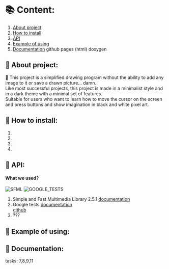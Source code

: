 # :books: Content:
1. [About project](https://github.com/Ruhrozz/SFML_test#about-project)
2. [How to install](https://github.com/Ruhrozz/SFML_test#how-to-install)
3. [API](https://github.com/Ruhrozz/SFML_test/#api)
4. [Example of using](https://github.com/Ruhrozz/SFML_test#example-of-using)
5. [Documentation](https://github.com/Ruhrozz/SFML_test#documentation) github pages (html) doxygen

## :ledger: About project:

:art: This project is a simplified drawing program without the ability to add any image to it or save a drawn picture... damn.\
Like most successful projects, this project is made in a minimalist style and in a dark theme with a minimal set of features.\
Suitable for users who want to learn how to move the cursor on the screen and press buttons and show imagination in black and white pixel art.

## :blue_book: How to install:
1.
2.
3.
4.

## :green_book: API:
#### What we used?
![SFML](https://camo.githubusercontent.com/f1cd6496aa46486fae925d16a7eac97db76be820a37cb33ad2bc7cedf4191183/68747470733a2f2f7777772e73666d6c2d6465762e6f72672f696d616765732f6c6f676f2e706e67)
![GOOGLE_TESTS](https://user-images.githubusercontent.com/72031225/169479448-7ed0b186-c025-4bc6-83ae-ca751057bb49.png)

1. Simple and Fast Multimedia Library 2.5.1 
[documentation](https://www.sfml-dev.org/documentation/2.5.1/)
2. Google tests 
[documentation](https://google.github.io/googletest/)\
[github](https://github.com/google/googletest)
3. ???

## :orange_book: Example of using:

## :closed_book: Documentation:


tasks: 7,8,9,11
